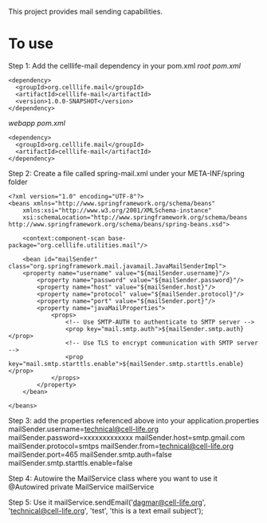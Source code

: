 This project provides mail sending capabilities. 

To use
======

Step 1: Add the celllife-mail dependency in your pom.xml
*root pom.xml*
```
<dependency>
  <groupId>org.celllife.mail</groupId>
  <artifactId>celllife-mail</artifactId>
  <version>1.0.0-SNAPSHOT</version>
</dependency>
```

*webapp pom.xml*
```
<dependency>
  <groupId>org.celllife.mail</groupId>
  <artifactId>celllife-mail</artifactId>
</dependency>
```

Step 2: Create a file called spring-mail.xml under your META-INF/spring folder
```
<?xml version="1.0" encoding="UTF-8"?>
<beans xmlns="http://www.springframework.org/schema/beans"
	xmlns:xsi="http://www.w3.org/2001/XMLSchema-instance"
	xsi:schemaLocation="http://www.springframework.org/schema/beans http://www.springframework.org/schema/beans/spring-beans.xsd">

    <context:component-scan base-package="org.celllife.utilities.mail"/>
    
    <bean id="mailSender" class="org.springframework.mail.javamail.JavaMailSenderImpl">
    <property name="username" value="${mailSender.username}"/>
    	<property name="password" value="${mailSender.password}"/>
		<property name="host" value="${mailSender.host}"/>
		<property name="protocol" value="${mailSender.protocol}"/>
		<property name="port" value="${mailSender.port}"/>
		<property name="javaMailProperties">
			<props>
				<!-- Use SMTP-AUTH to authenticate to SMTP server -->
				<prop key="mail.smtp.auth">${mailSender.smtp.auth}</prop>
				<!-- Use TLS to encrypt communication with SMTP server -->
				<prop key="mail.smtp.starttls.enable">${mailSender.smtp.starttls.enable}</prop>
			</props>
		</property>	
	</bean>

</beans>
```

Step 3: add the properties referenced above into your application.properties
    mailSender.username=technical@cell-life.org
    mailSender.password=xxxxxxxxxxxxx
    mailSender.host=smtp.gmail.com
    mailSender.protocol=smtps
    mailSender.from=technical@cell-life.org
    mailSender.port=465
    mailSender.smtp.auth=false
    mailSender.smtp.starttls.enable=false

Step 4: Autowire the MailService class where you want to use it
    @Autowired
    private MailService mailService

Step 5: Use it
    mailService.sendEmail('dagmar@cell-life.org', 'technical@cell-life.org', 'test', 'this is a text email subject');